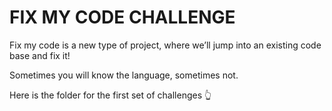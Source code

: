 # FIX MY CODE CHALLENGE

Fix my code is a new type of project, where we’ll jump into an existing code base and fix it!

Sometimes you will know the language, sometimes not.

Here is the folder for the first set of challenges 👆
